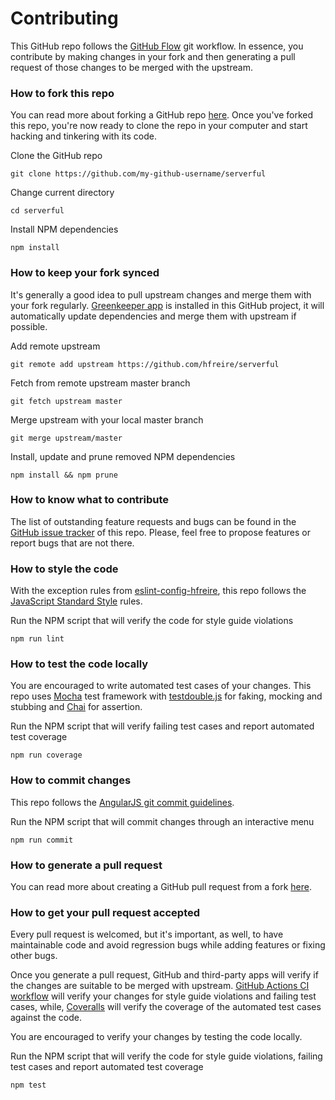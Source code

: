 # Contributing
This GitHub repo follows the [GitHub Flow](https://guides.github.com/introduction/flow/) git workflow. In essence, you contribute by making changes in your fork and then generating a pull request of those changes to be merged with the upstream.

### How to fork this repo
You can read more about forking a GitHub repo [here](https://help.github.com/articles/fork-a-repo). Once you've forked this repo, you're now ready to clone the repo in your computer and start hacking and tinkering with its code.

Clone the GitHub repo
```
git clone https://github.com/my-github-username/serverful
```

Change current directory
```
cd serverful
```

Install NPM dependencies
```
npm install
```

### How to keep your fork synced
It's generally a good idea to pull upstream changes and merge them with your fork regularly. [Greenkeeper app](https://github.com/marketplace/greenkeeper) is installed in this GitHub project, it will automatically update dependencies and merge them with upstream if possible.

Add remote upstream
```
git remote add upstream https://github.com/hfreire/serverful
```

Fetch from remote upstream master branch
```
git fetch upstream master
```

Merge upstream with your local master branch
```
git merge upstream/master
```

Install, update and prune removed NPM dependencies
```
npm install && npm prune
```

### How to know what to contribute
The list of outstanding feature requests and bugs can be found in the [GitHub issue tracker](https://github.com/hfreire/serverful/issues) of this repo. Please, feel free to propose features or report bugs that are not there.

### How to style the code
With the exception rules from [eslint-config-hfreire](https://github.com/hfreire/eslint-config-hfreire), this repo follows the [JavaScript Standard Style](https://standardjs.com/) rules.

Run the NPM script that will verify the code for style guide violations
```
npm run lint
```

### How to test the code locally
You are encouraged to write automated test cases of your changes. This repo uses [Mocha](https://mochajs.org/) test framework with [testdouble.js](https://github.com/testdouble/testdouble.js) for faking, mocking and stubbing and [Chai](http://chaijs.com) for assertion.

Run the NPM script that will verify failing test cases and report automated test coverage
```
npm run coverage
```

### How to commit changes
This repo follows the [AngularJS git commit guidelines](https://github.com/angular/angular.js/blob/master/DEVELOPERS.md#commits).

Run the NPM script that will commit changes through an interactive menu
```
npm run commit
```

### How to generate a pull request
You can read more about creating a GitHub pull request from a fork [here](https://help.github.com/articles/creating-a-pull-request-from-a-fork).

### How to get your pull request accepted
Every pull request is welcomed, but it's important, as well, to have maintainable code and avoid regression bugs while adding features or fixing other bugs.

Once you generate a pull request, GitHub and third-party apps will verify if the changes are suitable to be merged with upstream. [GitHub Actions CI workflow](https://github.com/hfreire/serverful/actions?workflow=ci) will verify your changes for style guide violations and failing test cases, while, [Coveralls](https://coveralls.io/github/hfreire/serverful) will verify the coverage of the automated test cases against the code.

You are encouraged to verify your changes by testing the code locally.

Run the NPM script that will verify the code for style guide violations, failing test cases and report automated test coverage
```
npm test
```
